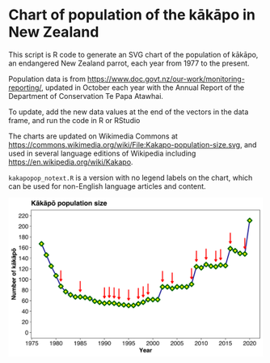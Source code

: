 # Chart of population of the kākāpo in New Zealand

This script is R code to generate an SVG chart of the population of kākāpo, an endangered New Zealand parrot, each year from 1977 to the present.

Population data is from https://www.doc.govt.nz/our-work/monitoring-reporting/, updated in October each year with the Annual Report of the Department of Conservation Te Papa Atawhai.

To update, add the new data values at the end of the vectors in the data frame, and run the code in R or RStudio

The charts are updated on Wikimedia Commons at https://commons.wikimedia.org/wiki/File:Kakapo-population-size.svg, and used in several language editions of Wikipedia including https://en.wikipedia.org/wiki/Kakapo.

`kakapopop_notext.R` is a version with no legend labels on the chart, which can be used for non-English language articles and content.

![Kākāpo population size](kakapopop_1975-2020.svg?raw=true&sanitize=true "Kākāpo population size")
